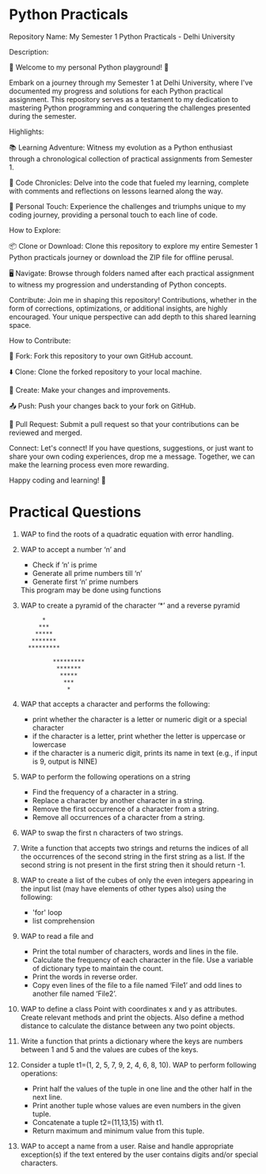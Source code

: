# Python Practicals

Repository Name: My Semester 1 Python Practicals - Delhi University

Description:

🚀 Welcome to my personal Python playground! 🐍

Embark on a journey through my Semester 1 at Delhi University, where I've documented my progress and solutions for each Python practical assignment. This repository serves as a testament to my dedication to mastering Python programming and conquering the challenges presented during the semester.

Highlights:

📚 Learning Adventure: Witness my evolution as a Python enthusiast through a chronological collection of practical assignments from Semester 1.

🤖 Code Chronicles: Delve into the code that fueled my learning, complete with comments and reflections on lessons learned along the way.

📝 Personal Touch: Experience the challenges and triumphs unique to my coding journey, providing a personal touch to each line of code.

How to Explore:

📦 Clone or Download: Clone this repository to explore my entire Semester 1 Python practicals journey or download the ZIP file for offline perusal.

🖥️ Navigate: Browse through folders named after each practical assignment to witness my progression and understanding of Python concepts.

Contribute:
Join me in shaping this repository! Contributions, whether in the form of corrections, optimizations, or additional insights, are highly encouraged. Your unique perspective can add depth to this shared learning space.

How to Contribute:

🍴 Fork: Fork this repository to your own GitHub account.

⬇️ Clone: Clone the forked repository to your local machine.

🔄 Create: Make your changes and improvements.

📤 Push: Push your changes back to your fork on GitHub.

🤝 Pull Request: Submit a pull request so that your contributions can be reviewed and merged.

Connect:
Let's connect! If you have questions, suggestions, or just want to share your own coding experiences, drop me a message. Together, we can make the learning process even more rewarding.

Happy coding and learning! 🌟

# Practical Questions

1. WAP to find the roots of a quadratic equation with error handling.

2. WAP to accept a number ‘n’ and
    <ul type="square">
        <li>Check if ’n’ is prime</li>
        <li>Generate all prime numbers till ‘n’</li>
        <li>Generate first ‘n’ prime numbers</li>
    </ul>
   This program may be done using functions

3. WAP to create a pyramid of the character ‘*’ and a reverse pyramid

             *
            ***
           *****
          *******
         ********* 

                *********
                 *******
                  *****
                   ***
                    *

4. WAP that accepts a character and performs the following: 
    <ul type='square'>
        <li>print whether the character is a letter or numeric digit or a special character </li>
        <li>if the character is a letter, print whether the letter is uppercase or lowercase</li>
        <li>if the character is a numeric digit, prints its name in text (e.g., if input is 9, output is NINE)</li>
    </ul>
5. WAP to perform the following operations on a string
    <ul type='square'>
        <li>Find the frequency of a character in a string.</li>
        <li>Replace a character by another character in a string. </li>
        <li>Remove the first occurrence of a character from a string. </li>
        <li>Remove all occurrences of a character from a string. </li>
    </ul>
6. WAP to swap the first n characters of two strings.
7. Write a function that accepts two strings and returns the indices of all the occurrences of
the second string in the first string as a list. If the second string is not present in the first
string then it should return -1.
8. WAP to create a list of the cubes of only the even integers appearing in the input list
(may have elements of other types also) using the following:
    <ul type="square">
        <li>'for' loop </li>
        <li>list comprehension</li>
    </ul>
9. WAP to read a file and 
    <ul type='square'>
        <li>Print the total number of characters, words and lines in the file. </li>
        <li>Calculate the frequency of each character in the file. Use a variable of dictionary type to maintain the count. </li>
        <li>Print the words in reverse order. </li>
        <li>Copy even lines of the file to a file named ‘File1’ and odd lines to another file named ‘File2’. </li>
    </ul>
10. WAP to define a class Point with coordinates x and y as attributes. Create relevant
methods and print the objects. Also define a method distance to calculate the distance
between any two point objects.
11. Write a function that prints a dictionary where the keys are numbers between 1 and 5
and the values are cubes of the keys. 
12. Consider a tuple t1=(1, 2, 5, 7, 9, 2, 4, 6, 8, 10). WAP to perform following operations: 
    <ul type='square'>
        <li>Print half the values of the tuple in one line and the other half in the next line. </li>
        <li>Print another tuple whose values are even numbers in the given tuple.</li>
        <li>Concatenate a tuple t2=(11,13,15) with t1.</li>
        <li>Return maximum and minimum value from this tuple.</li>
    </ul>
13. WAP to accept a name from a user. Raise and handle appropriate exception(s) if the
text entered by the user contains digits and/or special characters.